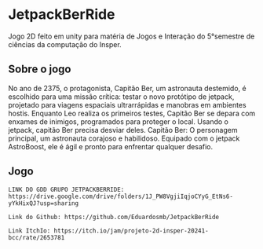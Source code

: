# JetpackBerRide

Jogo 2D feito em unity para matéria de Jogos e Interação do 5°semestre de ciências da computação do Insper.

## Sobre o jogo

No ano de 2375, o protagonista, Capitão Ber, um astronauta destemido, é escolhido para uma missão crítica: testar o novo protótipo de jetpack, projetado para viagens espaciais ultrarrápidas e manobras em ambientes hostis. Enquanto Leo realiza os primeiros testes, Capitão Ber se depara com enxames de inimigos, programados para proteger o local. Usando o jetpack, capitão Ber precisa desviar deles.
Capitão Ber: O personagem principal, um astronauta corajoso e habilidoso. Equipado com o jetpack AstroBoost, ele é ágil e pronto para enfrentar qualquer desafio.

## Jogo
```LinkS:
LINK DO GDD GRUPO JETPACKBERRIDE: https://drive.google.com/drive/folders/1J_PW8VgjiIqjoCYyG_EtNs6-yYkHixQJ?usp=sharing

Link do Github: https://github.com/Eduardosmb/JetpackBerRide

Link ItchIo: https://itch.io/jam/projeto-2d-insper-20241-bcc/rate/2653781

```

